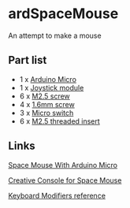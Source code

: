 # ardSpaceMouse

An attempt to make a mouse

## Part list

* 1 x [Arduino Micro](https://www.amazon.se/DANDANdianzi-Leonardo-AT32U4-styrkort-ers%C3%A4ttning/dp/B086ZQK2FQ)
* 1 x [Joystick module](https://www.electrokit.com/produkt/analog-joystick-2-axel/)
* 6 x [M2.5 screw](https://www.electrokit.com/produkt/skruv-ph-m2-5x6/)
* 4 x [1.6mm screw](https://www.electrokit.com/produkt/skruv-ph-m1-6x5/)
* 3 x [Micro switch](https://www.electrokit.com/produkt/tryckknapp-pcb-6x6x4-8mm-svart/)
* 6 x [M2.5 threaded insert](https://www.amazon.se/Symbiamo-Inserts-Threaded-Embedment-Assortment/dp/B09LM127D4)

## Links

[Space Mouse With Arduino Micro](https://www.instructables.com/Space-Mouse-With-Arduino-Micro-Fully-Printable/)  

[Creative Console for Space Mouse](https://www.instructables.com/Creative-Console-for-Space-Mouse/)  

[Keyboard Modifiers reference](https://www.arduino.cc/reference/en/language/functions/usb/keyboard/keyboardmodifiers/)  
